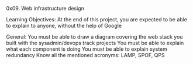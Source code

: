 0x09. Web infrastructure design

Learning Objectives:
At the end of this project, you are expected to be able to explain to anyone, without the help of Google

General:
    You must be able to draw a diagram covering the web stack you built with the sysadmin/devops track projects
    You must be able to explain what each component is doing
    You must be able to explain system redundancy
    Know all the mentioned acronyms: LAMP, SPOF, QPS
